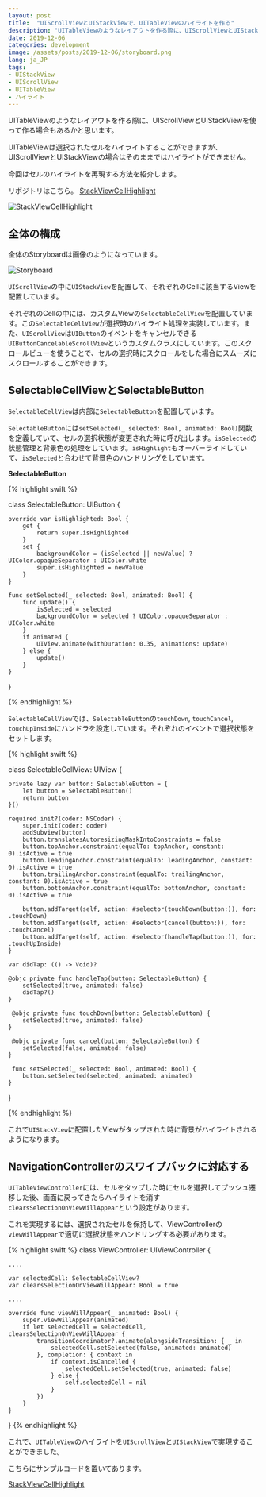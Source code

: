 ```yaml
---
layout: post
title:  "UIScrollViewとUIStackViewで、UITableViewのハイライトを作る"
description: "UITableViewのようなレイアウトを作る際に、UIScrollViewとUIStackViewを使って作る場合もあるかと思います。UITableViewは選択されたセルをハイライトすることができますが、UIScrollViewとUIStackViewの場合はそのままではハイライトができません。今回はセルのハイライトを再現する方法を紹介します。"
date: 2019-12-06
categories: development
image: /assets/posts/2019-12-06/storyboard.png
lang: ja_JP
tags:
- UIStackView
- UIScrollView
- UITableView
- ハイライト
---
```


UITableViewのようなレイアウトを作る際に、UIScrollViewとUIStackViewを使って作る場合もあるかと思います。

UITableViewは選択されたセルをハイライトすることができますが、UIScrollViewとUIStackViewの場合はそのままではハイライトができません。

今回はセルのハイライトを再現する方法を紹介します。

リポジトリはこちら。
[StackViewCellHighlight](https://github.com/masamichiueta/StackViewCellHighlight)

![StackViewCellHighlight](/assets/posts/2019-12-06/StackViewCellHighlight.gif "StackViewCellHighlight")

## 全体の構成

全体のStoryboardは画像のようになっています。

![Storyboard](/assets/posts/2019-12-06/storyboard.png "Storyboard")

`UIScrollView`の中に`UIStackView`を配置して、それぞれのCellに該当するViewを配置しています。

それぞれのCellの中には、カスタムViewの`SelectableCellView`を配置しています。この`SelectableCellView`が選択時のハイライト処理を実装しています。また、`UIScrollView`は`UIButton`のイベントをキャンセルできる`UIButtonCancelableScrollView`というカスタムクラスにしています。このスクロールビューを使うことで、セルの選択時にスクロールをした場合にスムーズにスクロールすることができます。

## SelectableCellViewとSelectableButton

`SelectableCellView`は内部に`SelectableButton`を配置しています。

`SelectableButton`には`setSelected(_ selected: Bool, animated: Bool)`関数を定義していて、セルの選択状態が変更された時に呼び出します。`isSelected`の状態管理と背景色の処理をしています。`isHighlight`もオーバーライドしていて、`isSelected`と合わせて背景色のハンドリングをしています。

**SelectableButton**

{% highlight swift %}

class SelectableButton: UIButton {

    override var isHighlighted: Bool {
        get {
            return super.isHighlighted
        }
        set {
            backgroundColor = (isSelected || newValue) ? UIColor.opaqueSeparator : UIColor.white
            super.isHighlighted = newValue
        }
    }

    func setSelected(_ selected: Bool, animated: Bool) {
        func update() {
            isSelected = selected
            backgroundColor = selected ? UIColor.opaqueSeparator : UIColor.white
        }
        if animated {
            UIView.animate(withDuration: 0.35, animations: update)
        } else {
            update()
        }
    }

}

{% endhighlight %}

`SelectableCellView`では、`SelectableButton`の`touchDown`, `touchCancel`, `touchUpInside`にハンドラを設定しています。それぞれのイベントで選択状態をセットします。

{% highlight swift %}

class SelectableCellView: UIView {

    private lazy var button: SelectableButton = {
        let button = SelectableButton()
        return button
    }()

    required init?(coder: NSCoder) {
        super.init(coder: coder)
        addSubview(button)
        button.translatesAutoresizingMaskIntoConstraints = false
        button.topAnchor.constraint(equalTo: topAnchor, constant: 0).isActive = true
        button.leadingAnchor.constraint(equalTo: leadingAnchor, constant: 0).isActive = true
        button.trailingAnchor.constraint(equalTo: trailingAnchor, constant: 0).isActive = true
        button.bottomAnchor.constraint(equalTo: bottomAnchor, constant: 0).isActive = true

        button.addTarget(self, action: #selector(touchDown(button:)), for: .touchDown)
        button.addTarget(self, action: #selector(cancel(button:)), for: .touchCancel)
        button.addTarget(self, action: #selector(handleTap(button:)), for: .touchUpInside)
    }

    var didTap: (() -> Void)?

    @objc private func handleTap(button: SelectableButton) {
        setSelected(true, animated: false)
        didTap?()
    }

     @objc private func touchDown(button: SelectableButton) {
        setSelected(true, animated: false)
    }

     @objc private func cancel(button: SelectableButton) {
        setSelected(false, animated: false)
    }

     func setSelected(_ selected: Bool, animated: Bool) {
        button.setSelected(selected, animated: animated)
    }
}

{% endhighlight %}

これで`UIStackView`に配置したViewがタップされた時に背景がハイライトされるようになります。

## NavigationControllerのスワイプバックに対応する

`UITableViewController`には、セルをタップした時にセルを選択してプッシュ遷移した後、画面に戻ってきたらハイライトを消す`clearsSelectionOnViewWillAppear`という設定があります。

これを実現するには、選択されたセルを保持して、ViewControllerの`viewWillAppear`で適切に選択状態をハンドリングする必要があります。

{% highlight swift %}
class ViewController: UIViewController {

    ....

    var selectedCell: SelectableCellView?
    var clearsSelectionOnViewWillAppear: Bool = true

    ....

    override func viewWillAppear(_ animated: Bool) {
        super.viewWillAppear(animated)
        if let selectedCell = selectedCell, clearsSelectionOnViewWillAppear {
            transitionCoordinator?.animate(alongsideTransition: { _ in
                selectedCell.setSelected(false, animated: animated)
            }, completion: { context in
                if context.isCancelled {
                    selectedCell.setSelected(true, animated: false)
                } else {
                    self.selectedCell = nil
                }
            })
        }
    }
}
{% endhighlight %}

これで、`UITableView`のハイライトを`UIScrollView`と`UIStackView`で実現することができました。

こちらにサンプルコードを置いてあります。

[StackViewCellHighlight](https://github.com/masamichiueta/StackViewCellHighlight)